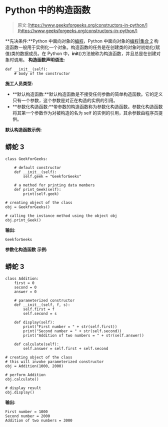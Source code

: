 # Python 中的构造函数

> 原文:[https://www.geeksforgeeks.org/constructors-in-python/](https://www.geeksforgeeks.org/constructors-in-python/)

**先决条件:**Python 中面向对象的[编程](https://www.geeksforgeeks.org/object-oriented-programming-in-python-set-1-class-and-its-members/)，Python 中面向对象的[编程|集合 2](https://www.geeksforgeeks.org/object-oriented-programming-in-python-set-2-data-hiding-and-object-printing/)
构造函数一般用于实例化一个对象。构造函数的任务是在创建类的对象时初始化(赋值)类的数据成员。在 Python 中，__init__()方法被称为构造函数，并且总是在创建对象时调用。
**构造函数声明语法:**

```
def __init__(self):
    # body of the constructor
```

**施工人员类型:**

*   **默认构造函数:**默认构造函数是不接受任何参数的简单构造函数。它的定义只有一个参数，这个参数是对正在构造的实例的引用。
*   **参数化构造函数:**带参数的构造函数称为参数化构造函数。参数化构造函数将其第一个参数作为对被构造的名为 self 的实例的引用，其余参数由程序员提供。

**默认构造函数示例:**

## 蟒蛇 3

```
class GeekforGeeks:

    # default constructor
    def __init__(self):
        self.geek = "GeekforGeeks"

    # a method for printing data members
    def print_Geek(self):
        print(self.geek)

# creating object of the class
obj = GeekforGeeks()

# calling the instance method using the object obj
obj.print_Geek()
```

**输出:**

```
GeekforGeeks
```

**参数化构造函数** **示例:**

## 蟒蛇 3

```
class Addition:
    first = 0
    second = 0
    answer = 0

    # parameterized constructor
    def __init__(self, f, s):
        self.first = f
        self.second = s

    def display(self):
        print("First number = " + str(self.first))
        print("Second number = " + str(self.second))
        print("Addition of two numbers = " + str(self.answer))

    def calculate(self):
        self.answer = self.first + self.second

# creating object of the class
# this will invoke parameterized constructor
obj = Addition(1000, 2000)

# perform Addition
obj.calculate()

# display result
obj.display()
```

**输出:**

```
First number = 1000
Second number = 2000
Addition of two numbers = 3000
```